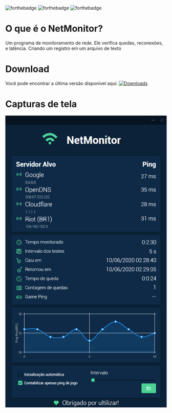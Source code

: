 ![forthebadge](https://forthebadge.com/images/badges/made-with-c-sharp.svg) ![forthebadge](https://forthebadge.com/images/badges/built-with-love.svg) ![forthebadge](https://forthebadge.com/images/badges/60-percent-of-the-time-works-every-time.svg)

# O que é o NetMonitor?
Um programa de monitoramento de rede. Ele verifica quedas, reconexões, e latência. Criando um registro em um arquivo de texto

# Download
Você pode encontrar a última versão disponível aqui:
[![Downloads](https://img.shields.io/github/downloads/Hyper1025/NetMonitor/total.svg)](https://github.com/Hyper1025/NetMonitor/releases/latest) 

# Capturas de tela

![Tela do programa](https://raw.githubusercontent.com/Hyper1025/NetMonitor/master/Screenshots/01.png)
